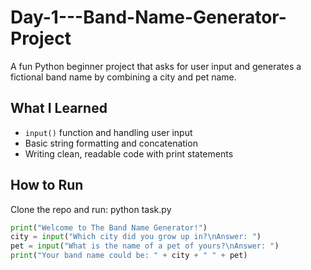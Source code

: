 # Day-1---Band-Name-Generator-Project

A fun Python beginner project that asks for user input and generates a fictional band name by combining a city and pet name.

## What I Learned
- `input()` function and handling user input
- Basic string formatting and concatenation
- Writing clean, readable code with print statements

## How to Run

Clone the repo and run:
python task.py

```python
print("Welcome to The Band Name Generator!")
city = input("Which city did you grow up in?\nAnswer: ")
pet = input("What is the name of a pet of yours?\nAnswer: ")
print("Your band name could be: " + city + " " + pet)
